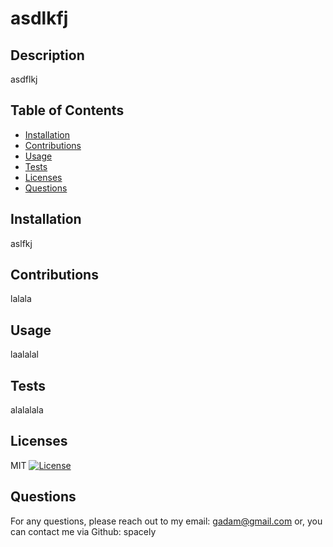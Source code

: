 
# asdlkfj

## Description
asdflkj

## Table of Contents
- [Installation](#installation)
- [Contributions](#contributions)
- [Usage](#usage)
- [Tests](#tests)
- [Licenses](#licenses)
- [Questions](#questions)

## Installation
aslfkj

## Contributions
lalala

## Usage
laalalal

## Tests
alalalala

## Licenses
MIT
[![License](https://img.shields.io/badge/License-MIT-red.svg)](https://opensource.org/licenses/MIT)

## Questions
For any questions, please reach out to my email: gadam@gmail.com or, you can contact me via Github: spacely
